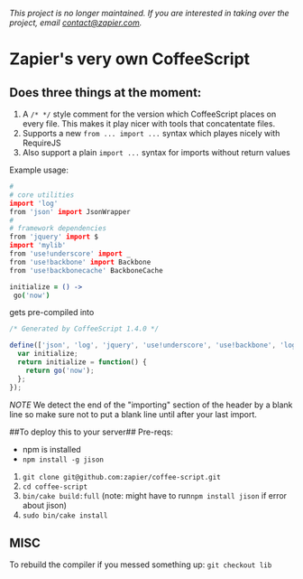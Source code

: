_This project is no longer maintained. If you are interested in taking over the project, email [contact@zapier.com](mailto:contact@zapier.com)._

# Zapier's very own CoffeeScript

## Does three things at the moment:

1. A ```/* */``` style comment for the version which CoffeeScript places on every file. This makes it play nicer with tools that concatentate files.
2. Supports a new ```from ... import ...``` syntax which playes nicely with RequireJS
3. Also support a plain ```import ...``` syntax for imports without return values

Example usage:

```coffeescript
#
# core utilities
import 'log'
from 'json' import JsonWrapper
#
# framework dependencies 
from 'jquery' import $
import 'mylib'
from 'use!underscore' import _  
from 'use!backbone' import Backbone
from 'use!backbonecache' BackboneCache

initialize = () ->
 go('now')
```

gets pre-compiled into

```javascript
/* Generated by CoffeeScript 1.4.0 */

define(['json', 'log', 'jquery', 'use!underscore', 'use!backbone', 'log', 'mylib'], function(JsonWrapper, LogWrapper, $, _, Backbone) {
  var initialize;
  return initialize = function() {
    return go('now');
  };
});

```

*NOTE*
We detect the end of the "importing" section of the header by a blank line so make sure not to put a blank line until after your last import.

##To deploy this to your server##
Pre-reqs:
* npm is installed
* `npm install -g jison`

1. `git clone git@github.com:zapier/coffee-script.git`
2. `cd coffee-script`
3. `bin/cake build:full` (note: might have to run`npm install jison` if error about jison)
4. `sudo bin/cake install`

## MISC
To rebuild the compiler if you messed something up: ```git checkout lib```
